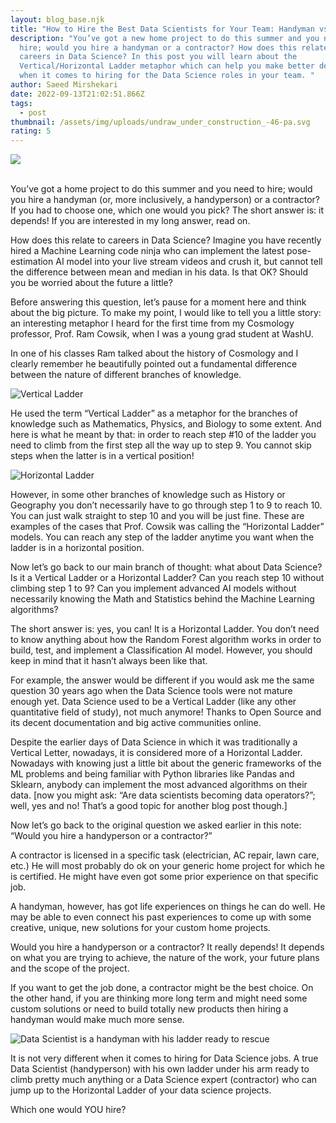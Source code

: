 ```yaml
---
layout: blog_base.njk
title: "How to Hire the Best Data Scientists for Your Team: Handyman vs Contractor"
description: "You’ve got a new home project to do this summer and you need to
  hire; would you hire a handyman or a contractor? How does this relate to
  careers in Data Science? In this post you will learn about the
  Vertical/Horizontal Ladder metaphor which can help you make better decisions
  when it comes to hiring for the Data Science roles in your team. "
author: Saeed Mirshekari
date: 2022-09-13T21:02:51.866Z
tags:
  - post
thumbnail: /assets/img/uploads/undraw_under_construction_-46-pa.svg
rating: 5
---
```

![](/assets/img/uploads/undraw_under_construction_-46-pa.svg)

\
You’ve got a home project to do this summer and you need to hire; would you hire a handyman (or, more inclusively, a handyperson) or a contractor? If you had to choose one, which one would you pick? The short answer is: it depends! If you are interested in my long answer, read on.

How does this relate to careers in Data Science? Imagine you have recently hired a Machine Learning code ninja who can implement the latest pose-estimation AI model into your live stream videos and crush it, but cannot tell the difference between mean and median in his data. Is that OK? Should you be worried about the future a little?

Before answering this question, let’s pause for a moment here and think about the big picture. To make my point, I would like to tell you a little story: an interesting metaphor I heard for the first time from my Cosmology professor, Prof. Ram Cowsik, when I was a young grad student at WashU.

In one of his classes Ram talked about the history of Cosmology and I clearly remember he beautifully pointed out a fundamental difference between the nature of different branches of knowledge. 

![](/assets/img/uploads/vertical-ladder-1024x682.png "Vertical Ladder")

He used the term “Vertical Ladder” as a metaphor for the branches of knowledge such as Mathematics, Physics, and Biology to some extent. And here is what he meant by that: in order to reach step #10 of the ladder you need to climb from the first step all the way up to step 9. You cannot skip steps when the latter is in a vertical position!

![](/assets/img/uploads/horizontal-ladder-1024x682.png "Horizontal Ladder")

However, in some other branches of knowledge such as History or Geography you don’t necessarily have to go through step 1 to 9 to reach 10. You can just walk straight to step 10 and you will be just fine. These are examples of the cases that Prof. Cowsik was calling the “Horizontal Ladder” models. You can reach any step of the ladder anytime you want when the ladder is in a horizontal position.

Now let’s go back to our main branch of thought: what about Data Science? Is it a Vertical Ladder or a Horizontal Ladder? Can you reach step 10 without climbing step 1 to 9? Can you implement advanced AI models without necessarily knowing the Math and Statistics behind the Machine Learning algorithms?

The short answer is: yes, you can! It is a Horizontal Ladder. You don’t need to know anything about how the Random Forest algorithm works in order to build, test, and implement a Classification AI model. However, you should keep in mind that it hasn’t always been like that. 

For example, the answer would be different if you would ask me the same question 30 years ago when the Data Science tools were not mature enough yet. Data Science used to be a Vertical Ladder (like any other quantitative field of study), not much anymore! Thanks to Open Source and its decent documentation and big active communities online.

Despite the earlier days of Data Science in which it was traditionally a Vertical Letter, nowadays, it is considered more of a Horizontal Ladder. Nowadays with knowing just a little bit about the generic frameworks of the ML problems and being familiar with Python libraries like Pandas and Sklearn, anybody can implement the most advanced algorithms on their data. \[now you might ask: “Are data scientists becoming data operators?”; well, yes and no! That’s a good topic for another blog post though.]

Now let’s go back to the original question we asked earlier in this note: “Would you hire a handyperson or a contractor?”

A contractor is licensed in a specific task (electrician, AC repair, lawn care, etc.) He will most probably do ok on your generic home project for which he is certified. He might have even got some prior experience on that specific job. 

A handyman, however, has got life experiences on things he can do well. He may be able to even connect his past experiences to come up with some creative, unique, new solutions for your custom home projects.

Would you hire a handyperson or a contractor? It really depends! It depends on what you are trying to achieve, the nature of the work, your future plans and the scope of the project. 

If you want to get the job done, a contractor might be the best choice. On the other hand, if you are thinking more long term and might need some custom solutions or need to build totally new products then hiring a handyman would make much more sense.

![](blob:https://saeedmirshekari.com/524fe5f8-ab53-44e8-825a-f1f776e1b317 "Data Scientist is a handyman with his ladder ready to rescue")

It is not very different when it comes to hiring for Data Science jobs. A true Data Scientist (handyperson) with his own ladder under his arm ready to climb pretty much anything or a Data Science expert (contractor) who can jump up to the Horizontal Ladder of your data science projects. 

Which one would YOU hire?